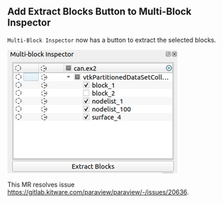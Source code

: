 ## Add Extract Blocks Button to Multi-Block Inspector

`Multi-Block Inspector` now has a button to extract the selected blocks.

![](../img/dev/addExtractBlocksButtonMultiBlockInspector.png)

This MR resolves issue https://gitlab.kitware.com/paraview/paraview/-/issues/20636.
